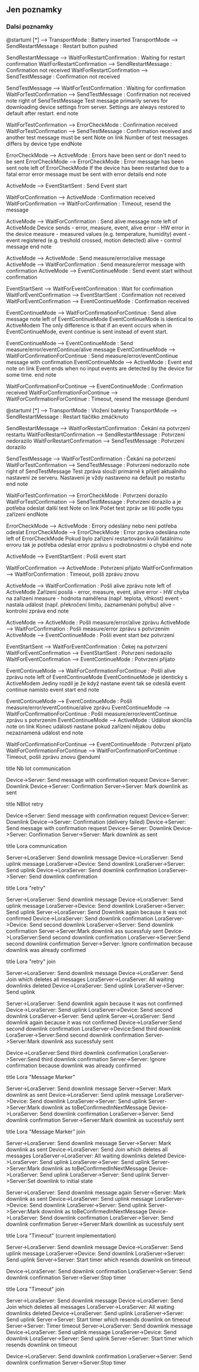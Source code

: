 ﻿## Jen poznamky

### Dalsi poznamky

@startuml
[*] --> TransportMode : Battery inserted
TransportMode --> SendRestartMessage : Restart button pushed

SendRestartMessage --> WaitForRestartConfirmation : Waiting for restart confirmation
WaitForRestartConfirmation --> SendRestartMessage : Confirmation not received
WaitForRestartConfirmation --> SendTestMessage : Confirmation not received

SendTestMessage --> WaitForTestConfirmation : Waiting for confirmation
WaitForTestConfirmation --> SendTestMessage : Confirmation not received
note right of SendTestMessage
Test message primarily serves 
for downloading device settings 
from server. Settings are always 
restored to default after restart.
end note

WaitForTestConfirmation --> ErrorCheckMode : Confirmation received
WaitForTestConfirmation --> SendTestMessage : Confirmation received and another test message must be sent
Note on link
Number of test messages differs by device type
endNote

ErrorCheckMode --> ActiveMode : Errors have been sent or don't need to be sent
ErrorCheckMode --> ErrorCheckMode : Error message has been sent
note left of ErrorCheckMode
If the device has been restarted
due to a fatal error error message
must be sent with error details
end note

ActiveMode --> EventStartSent : Send Event start

WaitForConfirmation --> ActiveMode : Confirmation received
WaitForConfirmation --> WaitForConfirmation : Timeout, resend the message

ActiveMode --> WaitForConfirmation : Send alive message
note left of ActiveMode
Device sends - error, measure, event, alive
error - HW error in the device
measure - measured values (e.g. temperature, humidity)
event - event registered (e.g. treshold crossed, motion detected)
alive - control message
end note

ActiveMode --> ActiveMode : Send measure/error/alive message
ActiveMode --> WaitForConfirmation : Send measure/error message with confirmation
ActiveMode --> EventContinueMode : Send event start without confirmation

EventStartSent --> WaitForEventConfirmation : Wait for confirmation
WaitForEventConfirmation --> EventStartSent : Confirmation not received
WaitForEventConfirmation --> EventContinueMode : Confirmation received

EventContinueMode --> WaitForConfirmationForContinue : Send alive message
note left of EventContinueMode
EventContinueMode is identical to ActiveModem
The only difference is that if an event occurs
when in EventContinueMode, event continue is 
sent instead of event start.

EventContinueMode --> EventContinueMode : Send measure/error/eventContinue/alive message
EventContinueMode --> WaitForConfirmationForContinue : Send measure/error/eventContinue message with confirmation
EventContinueMode --> ActiveMode : Event end
note on link
Event ends when no input events 
are detected by the device for 
some time.
end note

WaitForConfirmationForContinue --> EventContinueMode : Confirmation received
WaitForConfirmationForContinue --> WaitForConfirmationForContinue : Timeout, resend the message
@enduml




@startuml
[*] --> TransportMode : Vložení baterky
TransportMode --> SendRestartMessage : Restart tlačítko zmáčknuto

SendRestartMessage --> WaitForRestartConfirmation : Čekání na potvrzení restartu
WaitForRestartConfirmation --> SendRestartMessage : Potvrzení nedorazilo
WaitForRestartConfirmation --> SendTestMessage : Potvrzení dorazilo

SendTestMessage --> WaitForTestConfirmation : Čekání na potvrzení
WaitForTestConfirmation --> SendTestMessage : Potvrzení nedorazilo
note right of SendTestMessage
Test zpráva slouží primárně k
přijetí aktuálního nastavení
ze serveru. Nastavení je
vždy nastaveno na default po restartu
end note

WaitForTestConfirmation --> ErrorCheckMode : Potvrzení dorazilo
WaitForTestConfirmation --> SendTestMessage : Potvrzení dorazilo a je potřeba odeslat další test
Note on link
Počet test zpráv se liší podle typu zařízení
endNote

ErrorCheckMode --> ActiveMode : Errory odeslány nebo neni potřeba odeslat
ErrorCheckMode --> ErrorCheckMode : Error zpráva odeslána
note left of ErrorCheckMode
Pokud bylo zařízení restartováno
kvůli fatálnímu erroru tak je potřeba
odeslat error zprávu s podrobnostmi o chybě
end note

ActiveMode --> EventStartSent : Pošli event start

WaitForConfirmation --> ActiveMode : Potvrzení přijato
WaitForConfirmation --> WaitForConfirmation : Timeout, pošli zprávu znovu

ActiveMode --> WaitForConfirmation : Pošli alive zprávu
note left of ActiveMode
Zařízení posílá - error, measure, event, alive
error - HW chyba na zařízení
measure - hodnota naměřena (např. teplota, vlhkost)
event - nastala událost (např. překročení limitu, zaznamenání pohybu)
alive - kontrolní zpráva
end note

ActiveMode --> ActiveMode : Pošli measure/error/alive zprávu
ActiveMode --> WaitForConfirmation : Pošli measure/error zprávu s potvrzením
ActiveMode --> EventContinueMode : Pošli event start bez potvrzení

EventStartSent --> WaitForEventConfirmation : Čekej na potvrzení
WaitForEventConfirmation --> EventStartSent : Potvrzení nedorazilo
WaitForEventConfirmation --> EventContinueMode : Potvrzení přijato

EventContinueMode --> WaitForConfirmationForContinue : Pošli alive zprávu
note left of EventContinueMode
EventContinueMode je identicky s ActiveModem
Jediny rozdil je že když nastane event tak
se odesílá event continue namísto event start
end note

EventContinueMode --> EventContinueMode : Pošli measure/error/eventContinue/alive zprávu
EventContinueMode --> WaitForConfirmationForContinue : Pošli measure/error/eventContinue zprávu s potvrzením
EventContinueMode --> ActiveMode : Událost skončila
note on link
Konec události nastane pokud zařízení
nějakou dobu nezaznamená událost
end note

WaitForConfirmationForContinue --> EventContinueMode : Potvrzení přijato
WaitForConfirmationForContinue --> WaitForConfirmationForContinue : Timeout, pošli zprávu znovu
@enduml

title Nb Iot communication

Device->Server: Send message with confirmation request
Device<-Server: Downlink
Device->Server: Confirmation
Server->Server: Mark downlink as sent

title NBIot retry

Device->Server: Send message with confirmation request
Device<-Server: Downlink
Device-->Server: Confirmation (delivery failed)
Device->Server: Send message with confirmation request
Device<-Server: Downlink
Device->Server: Confirmation
Server->Server: Mark downlink as sent

title Lora communication

Server->LoraServer: Send downlink message
Device->LoraServer: Send uplink message
LoraServer->Device: Send downlink
LoraServer->Server: Send uplink
Device->LoraServer: Send downlink confirmation
LoraServer->Server: Send downlink confirmation

title Lora "retry"

Server->LoraServer: Send downlink message
Device->LoraServer: Send uplink message
LoraServer->Device: Send downlink
LoraServer->Server: Send uplink
Server->LoraServer: Send Downlink again because it was not confirmed
Device->LoraServer: Send downlink confirmation
LoraServer->Device: Send second downlink
LoraServer->Server: Send downlink confirmation
Server->Server:Mark downlink ass sucessfuly sent
Device->LoraServer:Send second downlink confirmation
LoraServer->Server:Send second downlink confirmation
Server->Server: Ignore confirmation because downlink was already confirmed

title Lora "retry" join

Server->LoraServer: Send downlink message
Device->LoraServer: Send Join which deletes all messages
LoraServer->LoraServer: All waiting downlinks deleted
Device->LoraServer: Send uplink
LoraServer->Server: Send uplink

Server->LoraServer: Send downlink again because it was not confirmed
Device->LoraServer: Send uplink
LoraServer->Device: Send second downlink
LoraServer->Server: Send uplink
Server->LoraServer: Send downlink again because it was not confirmed
Device->LoraServer:Send second downlink confirmation
LoraServer->Device:Send third downlink
LoraServer->Server:Send second downlink confirmation
Server->Server:Mark downlink ass sucessfuly sent

Device->LoraServer:Send third downlink confirmation
LoraServer->Server:Send third downlink confirmation
Server->Server: Ignore confirmation because downlink was already confirmed

title Lora "Message Marker"

Server->LoraServer: Send downlink message
Server->Server: Mark downlink as sent
Device->LoraServer: Send uplink message
LoraServer->Device: Send downlink
LoraServer->Server: Send uplink
Server->Server:Mark downlink as toBeConfirmedInNextMessage
Device->LoraServer: Send downlink confirmation
LoraServer->Server: Send downlink confirmation
Server->Server:Mark downlink as sucessfuly sent

title Lora "Message Marker" join

Server->LoraServer: Send downlink message
Server->Server: Mark downlink as sent
Device->LoraServer: Send Join which deletes all messages
LoraServer->LoraServer: All waiting downlinks deleted
Device->LoraServer: Send uplink
LoraServer->Server: Send uplink
Server->Server:Mark downlink as toBeConfirmedInNextMessage
Device->LoraServer: Send uplink
LoraServer->Server: Send uplink
Server->Server:Set downlink to initial state

Server->LoraServer: Send downlink message again
Server->Server: Mark downlink as sent
Device->LoraServer: Send uplink message
LoraServer->Device: Send downlink
LoraServer->Server: Send uplink
Server->Server:Mark downlink as toBeConfirmedInNextMessage
Device->LoraServer: Send downlink confirmation
LoraServer->Server: Send downlink confirmation
Server->Server:Mark downlink as sucessfuly sent

title Lora "Timeout" (current implementation)

Server->LoraServer: Send downlink message
Device->LoraServer: Send uplink message
LoraServer->Device: Send downlink
LoraServer->Server: Send uplink
Server->Server: Start timer which resends downlink on timeout

Device->LoraServer: Send downlink confirmation
LoraServer->Server: Send downlink confirmation
Server->Server:Stop timer

title Lora "Timeout" join

Server->LoraServer: Send downlink message
Device->LoraServer: Send Join which deletes all messages
LoraServer->LoraServer: All waiting downlinks deleted
Device->LoraServer: Send uplink
LoraServer->Server: Send uplink
Server->Server: Start timer which resends downlink on timeout
Server->Server: Timer timeout
Server->LoraServer: Send downlink message
Device->LoraServer: Send uplink message
LoraServer->Device: Send downlink
LoraServer->Server: Send uplink
Server->Server: Start timer which resends downlink on timeout

Device->LoraServer: Send downlink confirmation
LoraServer->Server: Send downlink confirmation
Server->Server:Stop timer
